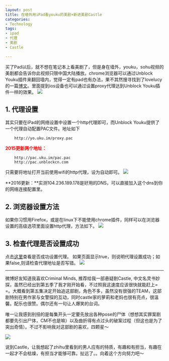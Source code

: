 ```yaml
---
layout: post
title: 在墙外用iPad看youku的美剧+新进美剧Castle
categories:
- Technology
tags:
- ipad
- 代理
- 美剧
- Castle

---
```


买了Pad以后，就不想在笔记本上看美剧了，但是身在墙外，youku，sohu视频的美剧都会告诉你此视频只限中国大陆播放。chrome浏览器可以通过Unblock Youku插件来翻回墙内，觉得一定有pad也有办法，果不其然搜寻找到了lovelucy的一篇[博文][1]。里面提到ios设备也可以通过设置proxy代理达到Unblock Youku插件一样的效果。
![][image-1]

## 1. 代理设置
其实只要在iPad的网络设置中设置一个http代理即可，而Unblock Youku提供了一个代理自动配置PAC文件。地址如下

	    http://yo.uku.im/proxy.pac

<font color="red">**2015更新两个地址：**</font>

	    http://pac.uku.im/pac.pac
	    http://pac.unblockcn.com


只需要将地址打开当前使用wifi的http代理，设为自动即可。
![][image-2]

**2016更新：**实测104.236.189.178是好用的DNS，可以直接加入这个dns到你的网络连接配置里。

## 2. 浏览器设置方法
如果你习惯用Firefox，或是在linux下不能使用chrome插件，同样可以在浏览器设置的高级选项里面设置http代理，方法如下。
![][image-3]

## 3. 检查代理是否设置成功
点击[这里][2]查看是否成功设置代理。
如果页面显示true，则说明代理设置成功；如果false,则请检查代理地址是否写错。
![][image-4]


---
微博好友知道我喜欢Criminal Minds, 推荐给我一部悬疑剧Castle, 中文名灵书妙探，虽然已经出到第五季了我才刚开始看，不过照我这速度应该很快就能赶上= =。大概看到第五集决定开始追这部剧，角色不多，虽然没有很强的TEAM，这部剧特别在男作家与女警探的互动，同时castle家的萝莉和老妈也很有亮点，很温馨。配乐也很赞。偶尔还有一句让人爆笑的台词。

唯一让我感到别扭的是每集开头一定要先放出各种pose的尸体（想想其实罪案剧都要先引出尸体，CM不也是嘛）以及曲折得有点过头的破案过程（但这也是为了突出奇情）。不过不影响我对这部剧的喜欢，四颗星～

![][image-5]

说到Castle，让我想起了zhihu里看到的男人应有的特质，有趣和有担当，有趣在一起才不会枯燥，有担当才能够可靠。扯远了。。向着这个方向努力吧～







[1]:	http://www.lovelucy.info/unblock-youku-on-ipad.html/comment-page-1#comment-1118
[2]:	http://ipservice.163.com/isFromMainland

[image-1]:	/media/files/2013/01/11/tv.png
[image-2]:	/media/files/2013/01/11/set.png
[image-3]:	/media/files/2013/01/11/firefox-proxy.png
[image-4]:	/media/files/2013/01/11/check.png
[image-5]:	/media/files/2013/01/11/castle.jpg